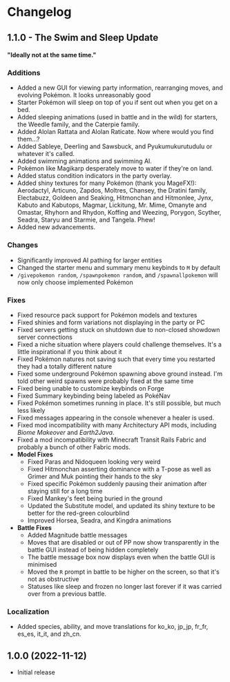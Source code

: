# Changelog
## 1.1.0 - The Swim and Sleep Update
#### "Ideally not at the same time."


### Additions
- Added a new GUI for viewing party information, rearranging moves, and evolving Pokémon. It looks unreasonably good
- Starter Pokémon will sleep on top of you if sent out when you get on a bed.
- Added sleeping animations (used in battle and in the wild) for starters, the Weedle family, and the Caterpie family.
- Added Alolan Rattata and Alolan Raticate. Now where would you find them...?
- Added Sableye, Deerling and Sawsbuck, and Pyukumukurutudulu or whatever it's called.
- Added swimming animations and swimming AI.
- Pokémon like Magikarp desperately move to water if they're on land.
- Added status condition indicators in the party overlay.
- Added shiny textures for many Pokémon (thank you MageFX!): Aerodactyl, Articuno, Zapdos, Moltres, Chansey, the Dratini family, Electabuzz, Goldeen and Seaking, Hitmonchan and Hitmonlee, Jynx, Kabuto and Kabutops, Magmar, Lickitung, Mr. Mime, Omanyte and Omastar, Rhyhorn and Rhydon, Koffing and Weezing, Porygon, Scyther, Seadra, Staryu and Starmie, and Tangela. Phew!
- Added new advancements.

### Changes
- Significantly improved AI pathing for larger entities
- Changed the starter menu and summary menu keybinds to `M` by default
- `/givepokemon random`, `/spawnpokemon random`, and `/spawnallpokemon` will now only choose implemented Pokémon

### Fixes
- Fixed resource pack support for Pokémon models and textures
- Fixed shinies and form variations not displaying in the party or PC
- Fixed servers getting stuck on shutdown due to non-closed showdown server connections
- Fixed a niche situation where players could challenge themselves. It's a little inspirational if you think about it
- Fixed Pokémon natures not saving such that every time you restarted they had a totally different nature
- Fixed some underground Pokémon spawning above ground instead. I'm told other weird spawns were probably fixed at the same time
- Fixed being unable to customize keybinds on Forge
- Fixed Summary keybinding being labeled as PokéNav
- Fixed Pokémon sometimes running in place. It's still possible, but much less likely
- Fixed messages appearing in the console whenever a healer is used.
- Fixed mod incompatibility with many Architectury API mods, including *Biome Makeover* and *Earth2Java*.
- Fixed a mod incompatibility with Minecraft Transit Rails Fabric and probably a bunch of other Fabric mods.
- **Model Fixes**
    - Fixed Paras and Nidoqueen looking very weird
    - Fixed Hitmonchan asserting dominance with a T-pose as well as Grimer and Muk pointing their hands to the sky
    - Fixed specific Pokémon suddenly pausing their animation after staying still for a long time
    - Fixed Mankey's feet being buried in the ground
    - Updated the Substitute model, and updated its shiny texture to be better for the red-green colourblind
    - Improved Horsea, Seadra, and Kingdra animations
- **Battle Fixes**
    - Added Magnitude battle messages
    - Moves that are disabled or out of PP now show transparently in the battle GUI instead of being hidden completely
    - The battle message box now displays even when the battle GUI is minimised
    - Moved the `R` prompt in battle to be higher on the screen, so that it's not as obstructive
    - Statuses like sleep and frozen no longer last forever if it was carried over from a previous battle.

### Localization
- Added species, ability, and move translations for ko_ko, jp_jp, fr_fr, es_es, it_it, and zh_cn. 
## 1.0.0 (2022-11-12)
- Initial release